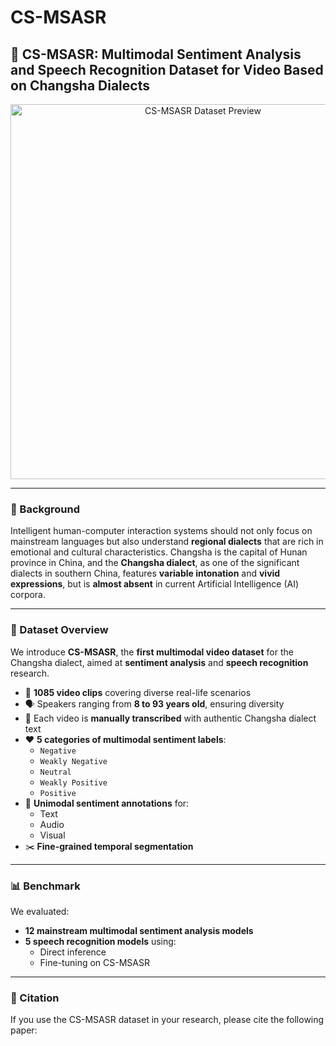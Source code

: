 # CS-MSASR

## 🎯 CS-MSASR: Multimodal Sentiment Analysis and Speech Recognition Dataset for Video Based on Changsha Dialects

<p align="center">
  <img src="https://github.com/user-attachments/assets/537b1f36-9fe7-4ab8-8a13-2efbdba669c2" alt="CS-MSASR Dataset Preview" width="600"/>
</p>

---

### 📌 Background

Intelligent human-computer interaction systems should not only focus on mainstream languages but also understand **regional dialects** that are rich in emotional and cultural characteristics. Changsha is the capital of Hunan province in China, and the **Changsha dialect**, as one of the significant dialects in southern China, features **variable intonation** and **vivid expressions**, but is **almost absent** in current Artificial Intelligence (AI) corpora.

---

### 📂 Dataset Overview

We introduce **CS-MSASR**, the **first multimodal video dataset** for the Changsha dialect, aimed at **sentiment analysis** and **speech recognition** research.

- 🎥 **1085 video clips** covering diverse real-life scenarios
- 🗣️ Speakers ranging from **8 to 93 years old**, ensuring diversity
- 🧾 Each video is **manually transcribed** with authentic Changsha dialect text
- ❤️ **5 categories of multimodal sentiment labels**:
  - `Negative`
  - `Weakly Negative`
  - `Neutral`
  - `Weakly Positive`
  - `Positive`
- 🧠 **Unimodal sentiment annotations** for:
  - Text
  - Audio
  - Visual
- ✂️ **Fine-grained temporal segmentation**

---

### 📊 Benchmark

We evaluated:

- **12 mainstream multimodal sentiment analysis models**
- **5 speech recognition models** using:
  - Direct inference
  - Fine-tuning on CS-MSASR

---

### 📎 Citation

If you use the CS-MSASR dataset in your research, please cite the following paper:

